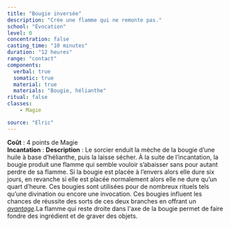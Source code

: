 ```yaml
---
title: "Bougie inversée"
description: "Crée une flamme qui ne remonte pas."
school: "Évocation"
level: 0
concentration: false
casting_time: "10 minutes"
duration: "12 heures"
range: "contact"
components:
  verbal: true
  somatic: true
  material: true
  materials: "Bougie, hélianthe"
ritual: false
classes:
    - Magie

source: "Elric"
---
```

**Coût** : 4 points de Magie  
**Incantation** : 
**Description** : Le sorcier enduit la mèche de la bougie d’une huile à base d’hélianthe, puis la laisse sécher. À la suite de l’incantation, la bougie produit une flamme qui semble vouloir s’abaisser sans pour autant perdre de sa flamme. Si la bougie est placée à l’envers alors elle dure six jours, en revanche si elle est placée normalement alors elle ne dure qu’un quart d’heure. Ces bougies sont utilisées pour de nombreux rituels tels qu’une divination ou encore une invocation. Ces bougies influent les chances de réussite des sorts de ces deux branches en offrant un [_avantage_](/utiliser-les-caracteristiques/#avantage-et-desavantage).La flamme qui reste droite dans l'axe de la bougie permet de faire fondre des ingrédient et de graver des objets.
